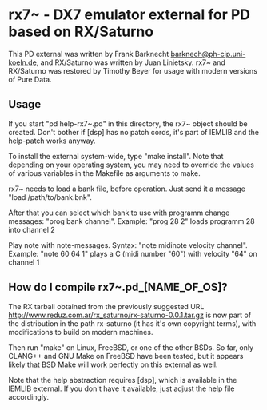 # rx7~ - DX7 emulator external for PD based on RX/Saturno

This PD external was written by Frank Barknecht <barknech@ph-cip.uni-koeln.de>,
and RX/Saturno was written by Juan Linietsky.  rx7~ and RX/Saturno was restored
by Timothy Beyer for usage with modern versions of Pure Data.

Usage
-----

If you start "pd help-rx7~.pd" in this directory, the rx7~ object should be
created. Don't bother if [dsp] has no patch cords, it's part of IEMLIB and the
help-patch works anyway.

To install the external system-wide, type "make install".  Note that depending
on your operating system, you may need to override the values of various
variables in the Makefile as arguments to make.

rx7~ needs to load a bank file, before operation. Just send it a message "load
/path/to/bank.bnk".

After that you can select which bank to use with programm change messages:
"prog bank channel".
Example: "prog 28 2" loads programm 28 into channel 2

Play note with note-messages. Syntax: "note midinote velocity channel". 
Example: "note 60 64 1" plays a C (midi number "60") with velocity "64" on
channel 1

How do I compile rx7~.pd_[NAME_OF_OS]?
--------------------------------------

The RX tarball obtained from the previously suggested URL
http://www.reduz.com.ar/rx_saturno/rx-saturno-0.0.1.tar.gz is now part of the
distribution in the path rx-saturno (it has it's own copyright terms), with
modifications to build on modern machines.

Then run "make" on Linux, FreeBSD, or one of the other BSDs.  So far, only
CLANG++ and GNU Make on FreeBSD have been tested, but it appears likely that
BSD Make will work perfectly on this external as well.

Note that the help abstraction requires [dsp], which is available in the IEMLIB
external.  If you don't have it available, just adjust the help file
accordingly.
